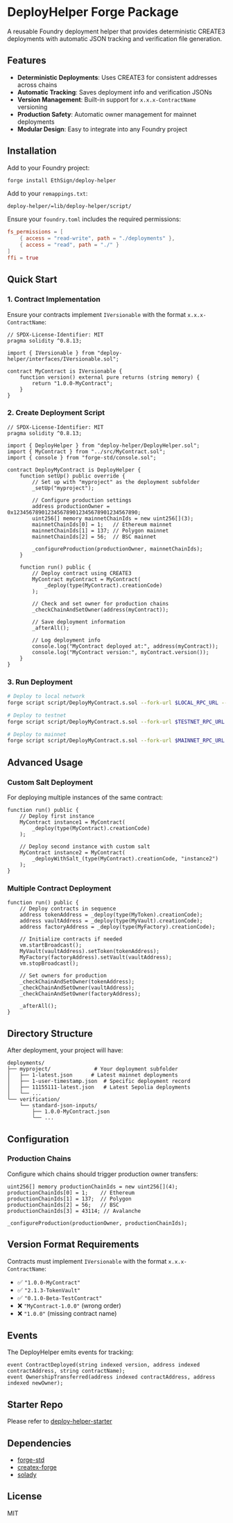 # DeployHelper Forge Package

A reusable Foundry deployment helper that provides deterministic CREATE3 deployments with automatic JSON tracking and verification file generation.

## Features

- **Deterministic Deployments**: Uses CREATE3 for consistent addresses across chains
- **Automatic Tracking**: Saves deployment info and verification JSONs
- **Version Management**: Built-in support for `x.x.x-ContractName` versioning
- **Production Safety**: Automatic owner management for mainnet deployments
- **Modular Design**: Easy to integrate into any Foundry project

## Installation

Add to your Foundry project:

```bash
forge install EthSign/deploy-helper
```

Add to your `remappings.txt`:
```
deploy-helper/=lib/deploy-helper/script/
```

Ensure your `foundry.toml` includes the required permissions:

```toml
fs_permissions = [
    { access = "read-write", path = "./deployments" },
    { access = "read", path = "./" }
]
ffi = true
```

## Quick Start

### 1. Contract Implementation

Ensure your contracts implement `IVersionable` with the format `x.x.x-ContractName`:

```solidity
// SPDX-License-Identifier: MIT
pragma solidity ^0.8.13;

import { IVersionable } from "deploy-helper/interfaces/IVersionable.sol";

contract MyContract is IVersionable {
    function version() external pure returns (string memory) {
        return "1.0.0-MyContract";
    }
}
```

### 2. Create Deployment Script

```solidity
// SPDX-License-Identifier: MIT
pragma solidity ^0.8.13;

import { DeployHelper } from "deploy-helper/DeployHelper.sol";
import { MyContract } from "../src/MyContract.sol";
import { console } from "forge-std/console.sol";

contract DeployMyContract is DeployHelper {
    function setUp() public override {
        // Set up with "myproject" as the deployment subfolder
        _setUp("myproject");
        
        // Configure production settings
        address productionOwner = 0x1234567890123456789012345678901234567890;
        uint256[] memory mainnetChainIds = new uint256[](3);
        mainnetChainIds[0] = 1;   // Ethereum mainnet
        mainnetChainIds[1] = 137; // Polygon mainnet
        mainnetChainIds[2] = 56;  // BSC mainnet
        
        _configureProduction(productionOwner, mainnetChainIds);
    }
    
    function run() public {
        // Deploy contract using CREATE3
        MyContract myContract = MyContract(
            _deploy(type(MyContract).creationCode)
        );
        
        // Check and set owner for production chains
        _checkChainAndSetOwner(address(myContract));
        
        // Save deployment information
        _afterAll();
        
        // Log deployment info
        console.log("MyContract deployed at:", address(myContract));
        console.log("MyContract version:", myContract.version());
    }
}
```

### 3. Run Deployment

```bash
# Deploy to local network
forge script script/DeployMyContract.s.sol --fork-url $LOCAL_RPC_URL --broadcast

# Deploy to testnet
forge script script/DeployMyContract.s.sol --fork-url $TESTNET_RPC_URL --broadcast --verify

# Deploy to mainnet
forge script script/DeployMyContract.s.sol --fork-url $MAINNET_RPC_URL --broadcast --verify
```

## Advanced Usage

### Custom Salt Deployment

For deploying multiple instances of the same contract:

```solidity
function run() public {
    // Deploy first instance
    MyContract instance1 = MyContract(
        _deploy(type(MyContract).creationCode)
    );
    
    // Deploy second instance with custom salt
    MyContract instance2 = MyContract(
        _deployWithSalt_(type(MyContract).creationCode, "instance2")
    );
}
```

### Multiple Contract Deployment

```solidity
function run() public {
    // Deploy contracts in sequence
    address tokenAddress = _deploy(type(MyToken).creationCode);
    address vaultAddress = _deploy(type(MyVault).creationCode);
    address factoryAddress = _deploy(type(MyFactory).creationCode);
    
    // Initialize contracts if needed
    vm.startBroadcast();
    MyVault(vaultAddress).setToken(tokenAddress);
    MyFactory(factoryAddress).setVault(vaultAddress);
    vm.stopBroadcast();
    
    // Set owners for production
    _checkChainAndSetOwner(tokenAddress);
    _checkChainAndSetOwner(vaultAddress);
    _checkChainAndSetOwner(factoryAddress);
    
    _afterAll();
}
```

## Directory Structure

After deployment, your project will have:

```
deployments/
├── myproject/              # Your deployment subfolder
│   ├── 1-latest.json      # Latest mainnet deployments
│   ├── 1-user-timestamp.json  # Specific deployment record
│   ├── 11155111-latest.json   # Latest Sepolia deployments
│   └── ...
└── verification/
    └── standard-json-inputs/
        ├── 1.0.0-MyContract.json
        └── ...
```

## Configuration

### Production Chains

Configure which chains should trigger production owner transfers:

```solidity
uint256[] memory productionChainIds = new uint256[](4);
productionChainIds[0] = 1;    // Ethereum
productionChainIds[1] = 137;  // Polygon
productionChainIds[2] = 56;   // BSC
productionChainIds[3] = 43114; // Avalanche

_configureProduction(productionOwner, productionChainIds);
```

## Version Format Requirements

Contracts must implement `IVersionable` with the format `x.x.x-ContractName`:

- ✅ `"1.0.0-MyContract"`
- ✅ `"2.1.3-TokenVault"`
- ✅ `"0.1.0-Beta-TestContract"`
- ❌ `"MyContract-1.0.0"` (wrong order)
- ❌ `"1.0.0"` (missing contract name)

## Events

The DeployHelper emits events for tracking:

```solidity
event ContractDeployed(string indexed version, address indexed contractAddress, string contractName);
event OwnershipTransferred(address indexed contractAddress, address indexed newOwner);
```

## Starter Repo
Please refer to [deploy-helper-starter](https://github.com/EthSign/deploy-helper-starter)

## Dependencies

- [forge-std](https://github.com/foundry-rs/forge-std)
- [createx-forge](https://github.com/radeksvarz/createx-forge)
- [solady](https://github.com/Vectorized/solady)

## License

MIT
